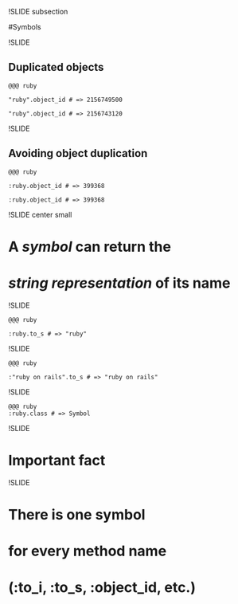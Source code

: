 !SLIDE subsection

#Symbols

!SLIDE

## Duplicated objects

    @@@ ruby
    
    "ruby".object_id # => 2156749500
    
    "ruby".object_id # => 2156743120

!SLIDE

## Avoiding object duplication

    @@@ ruby
    
    :ruby.object_id # => 399368
    
    :ruby.object_id # => 399368

!SLIDE center small

# A *symbol* can return the
# *string representation* of its name

!SLIDE

    @@@ ruby
    
    :ruby.to_s # => "ruby"

!SLIDE

    @@@ ruby
    
    :"ruby on rails".to_s # => "ruby on rails"

!SLIDE

    @@@ ruby
    :ruby.class # => Symbol
    
!SLIDE

# Important fact

!SLIDE

# There is one **symbol**
# for **every method name**
# (:to\_i, :to\_s, :object\_id, etc.)


